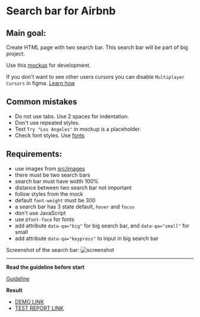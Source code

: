 # Search bar for Airbnb

## Main goal:
Create HTML page with two search bar. This search bar will be part of big
 project.

Use this [mockup](https://www.figma.com/file/kf3AWulK9elrNk34wtpjPw/Airbnb-Search-bar?node-id=0%3A1)
for development.

If you don't want to see other users cursors you can disable `Multiplayer
Cursors` in figma. [Learn how](https://mate-academy.github.io/layout_task-guideline/figma.html#multiplayer-cursors)

## Common mistakes
* Do not use tabs. Use 2 spaces for indentation.
* Don't use repeated styles.
* Text `Try "Los Angeles"` in mockup is a placeholder.
* Check font styles. Use [fonts](https://github.com/potyt/fonts/tree/master/macfonts/Avenir)

## Requirements:
* use images from [src/images](src/images)
* there must be two search bars
* search bar must have width 100%
* distance between two search bar not important
* follow styles from the mock
* default `font-weight` must be 300
* a search bar has 3 state default, `hover` and `focus`
* don't use JavaScript
* use `@font-face` for fonts
* add attribute `data-qa="big"` for big search bar, and `data-qa="small"` for
small
* add attribute `data-qa="keypress"` to input in big search bar


Screenshot of the search bar:
![screenshot](./references/search-bar-example.png)

---
**Read the guideline before start**

[Guideline](https://github.com/mate-academy/layout_task-guideline/blob/master/README.md)

**Result**

- [DEMO LINK](https://ITStan.github.io/layout_search-bar-airbnb/)
- [TEST REPORT LINK](ITStan.github.io/layout_search-bar-airbnb//report/html_report/)
